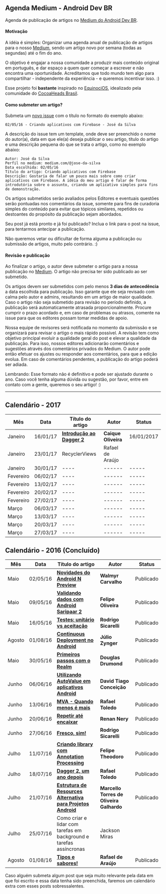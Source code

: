 ## Agenda Medium - Android Dev BR

Agenda de publicação de artigos no [Medium do Android Dev BR](http://medium.com/android-dev-br).

#### Motivação

A idéia é simples: Organizar uma agenda anual de publicação de artigos para o nosso [Medium](http://medium.com/android-dev-br), sendo um artigo novo por semana (todas as segundas) até o fim do ano.

O objetivo é engajar a nossa comunidade a produzir mais conteúdo original em português, e dar espaço a quem quer começar a escrever e não encontra uma oportunidade. Acreditamos que todo mundo tem algo para compartilhar - independente da experiência - e queremos incentivar isso. :)

Esse projeto foi **bastante** inspirado no [EquinociOS](equinocios.com), idealizado pela comunidade do [CocoaHeads Brasil](https://github.com/cocoaheadsbrasil).

#### Como submeter um artigo?

Submeta um [novo issue](https://github.com/androiddevbr/agenda-medium/issues/new) com o título no formato do exemplo abaixo:

	02/05/16 - Criando aplicativos com Firebase - José da Silva

A descrição do issue tem um template, onde deve ser preenchido o nome do autor(a), data em que ele(a) deseja publicar o seu artigo, título do artigo e uma descrição pequena do que se trata o artigo, como no exemplo abaixo:

	Autor: José da Silva
	Perfil no medium: medium.com/@jose-da-silva
	Data escolhida: 02/05/16
	Título do artigo: Criando aplicativos com Firebase
	Descrição: Gostaria de falar um pouco mais sobre como criar aplicativos com Firebase. A idéia do meu artigo é falar de forma introdutória sobre o assunto, criando um aplicativo simples para fins de demonstração.
	
Os artigos submetidos serão avaliados pelos Editores e eventuais questões serão pontuadas nos comentários da issue, somente para fins de curadoria simples do conteúdo para evitar que tópicos similares, repetidos ou destoantes do propósito da publicação sejam abordados.

Seu post já está pronto e já foi publicado? Inclua o link para o post na issue, para tentarmos antecipar a publicação.

Não queremos vetar ou dificultar de forma alguma a publicação ou submissão de artigos, muito pelo contrário. :)	

#### Revisão e publicação

Ao finalizar o artigo, o autor deve submeter o artigo para a nossa publicação no [Medium](http://medium.com/android-dev-br). O artigo não precisa ter sido publicado ao ser submetido. 

Os artigos devem ser submetidos com pelo menos **3 dias de antecedência** a data escolhida para publicação. Isso garante que ele seja revisado com calma pelo autor e admins, resultando em um artigo de maior qualidade. Caso o artigo não seja submetido para revisão no período definido, a publicação será automaticamente atrasada proporcionalmente. Procure cumprir o prazo acordado e, em caso de problemas ou atrasos, comente na issue para que os editores possam tomar medidas de apoio.

Nossa equipe de revisores será notificada no momento da submissão e se organizará para revisar o artigo o mais rápido possível. A revisão tem como objetivo principal evoluir a qualidade geral do post e elevar a qualidade da publicação. Para isso, nossos editores adicionarão comentários e sugestões através dos comentários privados do Medium. O autor pode então efetuar os ajustes ou responder aos comentários, para que a edição evolua. Em caso de comentários pendentes, a publicação do artigo poderá ser adiada. 

Lembrando: Esse formato não é definitivo e pode ser ajustado durante o ano. Caso você tenha alguma dúvida ou sugestão, por favor, entre em contato com a gente, queremos o seu artigo! :)

---

## Calendário - 2017
Mês | Data | Título do artigo | Autor | Status
--- | ---- | ------ | ----- | ---- 
Janeiro | 16/01/17 | [**Introdução ao Dagger 2**](https://medium.com/android-dev-br/introdu%C3%A7%C3%A3o-ao-dagger-2-56d193118a6c#.tgem7hbpb) | **Caique Oliveira** | 16/01/2017
Janeiro | 23/01/17 | RecyclerViews | Rafael de Araújo |
Janeiro | 30/01/17 | ---- | ------ | ----- | ---- 
Fevereiro | 06/02/17 | ---- | ------ | ----- | ---- 
Fevereiro | 13/02/17 | ---- | ------ | ----- | ---- 
Fevereiro | 20/02/17 | ---- | ------ | ----- | ---- 
Fevereiro | 27/02/17 | ---- | ------ | ----- | ---- 
Março | 06/03/17 | ---- | ------ | ----- | ---- 
Março | 13/03/17 | ---- | ------ | ----- | ---- 
Março | 20/03/17 | ---- | ------ | ----- | ---- 
Março | 27/03/17 | ---- | ------ | ----- | ---- 


## Calendário - 2016 (Concluído)

Mês | Data | Título do artigo | Autor | Status
--- | ---- | ------ | ----- | ---- 
Maio | 02/05/16 | [**Novidades do Android N Preview**](https://medium.com/android-dev-br/novidades-do-android-n-preview-7779f1d00604#.ij9lqrzc9) | **Walmyr Carvalho** | Publicado
Maio | 09/05/16 | [**Validando dados com Android Saripaar 2**](https://medium.com/android-dev-br/validando-dados-com-android-saripaar-2-9b76842bb86b#.g01y18s3o) | **Felipe Oliveira** | Publicado
Maio | 16/05/16 | [**Testes: unitário vs aceitação**](https://medium.com/android-dev-br/testes-unit%C3%A1rios-vs-aceita%C3%A7%C3%A3o-30691fc8578d#.ck2g06ubu) |  **Rodrigo Sicarelli** | Publicado
Agosto | 01/08/16 |  [**Continuous Deployment no Android**](https://medium.com/android-dev-br/continuous-deployment-no-android-f42b96ece80d#.kqc4l785w) | **Júlio Zynger** | Publicado
Maio | 30/05/16 | [**Primeiros passos com o Realm**](https://medium.com/android-dev-br/inicia%C3%A7%C3%A3o-ao-realm-b7624e380194#.bhiflw703) | **Douglas Drumond** | Publicado
Junho | 06/06/16 | [**Utilizando AutoValue em aplicativos Android**](https://medium.com/android-dev-br/autovalue-em-aplicativos-android-8f37f0005899#.rj5280rn4) | **David Tiago Conceição** | Publicado
Junho | 13/06/16 | [**MVA - Quando menos é mais**](https://medium.com/android-dev-br/mva-quando-menos-%C3%A9-mais-363f1303bb36#.9nd37ui1v) | **Rafael Toledo** | Publicado
Junho | 20/06/16 | [**Repetir até encaixar**](https://medium.com/android-dev-br/repetir-at%C3%A9-encaixar-390ade3f57bd#.t1cj4dgdx) | **Renan Nery** | Publicado
Junho | 27/06/16 | [**Fresco, sim!**](https://medium.com/android-dev-br/fresco-sim-cda40fabae82#.ctnf084is) | **Rodrigo Sicarelli** | Publicado
Julho | 11/07/16 | [**Criando library com Annotation Processing**](https://medium.com/android-dev-br/annotation-processing-no-android-d28b734b8043#.o1poif8v9) | **Felipe Theodoro** | Publicado
Julho | 18/07/16 | [**Dagger 2, um ano depois**](https://medium.com/android-dev-br/dagger-2-um-ano-depois-dac71012b594#.dwzv5cle9) | **Rafael Toledo**  | Publicado
Julho | 21/07/16 | [**Estrutura de Resources Alternativa para Projetos Android**](https://medium.com/android-dev-br/estrutura-de-resources-para-android-alternativa-2869d99a41f7#.lvmq91uo5) | **Marcello Torres de Oliveira Galhardo**  | Publicado
Julho | 25/07/16 | Como criar e lidar com tarefas em background e tarefas assíncronas | Jackson Miras
Agosto | 01/08/16 |   [**Tipos e sabores!**](https://medium.com/android-dev-br/flavors-2fa7b2ba4a9a#.fnfta3mfq)  | **Rafael de Araújo** | Publicado

Caso alguém submeta algum post que seja muito relevante pela data em que foi escrito e essa data tenha sido preenchida, faremos um calendário extra com esses posts sobressalentes. 
